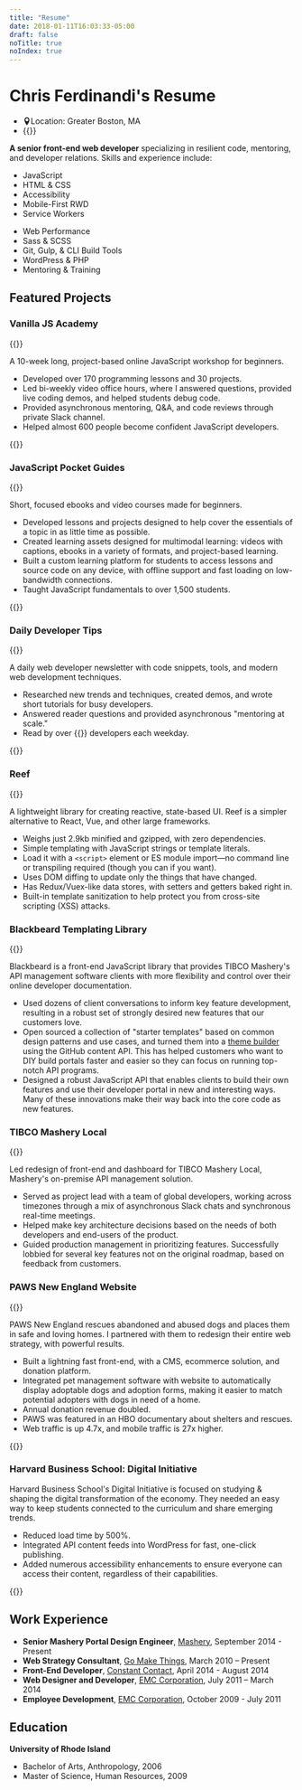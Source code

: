 ```yaml
---
title: "Resume"
date: 2018-01-11T16:03:33-05:00
draft: false
noTitle: true
noIndex: true
---
```


<h1 class="margin-bottom-small">Chris Ferdinandi's Resume</h1>

<ul class="list-inline list-inline-responsive">
	<li><svg xmlns="http://www.w3.org/2000/svg" height="1em" width="1em" style="margin-bottom:-0.125em" viewBox="0 0 32 32" aria-hidden="true"><path fill="currentColor" d="M16 0c-5.523 0-10 4.477-10 10 0 10 10 22 10 22s10-12 10-22c0-5.523-4.477-10-10-10zM16 16c-3.314 0-6-2.686-6-6s2.686-6 6-6 6 2.686 6 6-2.686 6-6 6z"></path></svg><span class="screen-reader">Location:</span> Greater Boston, MA</li>
	<li>{{<email no-underline="true" icon="true">}}</li>
</ul>

<p class="margin-bottom-small"><strong>A senior front-end web developer</strong> specializing in resilient code, mentoring, and developer relations. Skills and experience include:</p>

<div class="row margin-bottom">
	<div class="grid-half">
		<ul class="no-margin-bottom">
			<li>JavaScript</li>
			<li>HTML & CSS</li>
			<li>Accessibility</li>
			<li>Mobile-First RWD</li>
			<li>Service Workers</li>
		</ul>
	</div>
	<div class="grid-half">
		<ul class="no-margin-bottom">
			<li>Web Performance</li>
			<li>Sass & SCSS</li>
			<li>Git, Gulp, & CLI Build Tools</li>
			<li>WordPress & PHP</li>
			<li>Mentoring & Training</li>
		</ul>
	</div>
</div>


## Featured Projects

<h3 class="no-margin-bottom">Vanilla JS Academy</h3>

<p class="no-margin-bottom">{{<link no-underline="true" url="https://vanillajsacademy.com">}}</p>

<p class="margin-bottom-small">A 10-week long, project-based online JavaScript workshop for beginners.</p>

- Developed over 170 programming lessons and 30 projects.
- Led bi-weekly video office hours, where I answered questions, provided live coding demos, and helped students debug code.
- Provided asynchronous mentoring, Q&A, and code reviews through private Slack channel.
- Helped almost 600 people become confident JavaScript developers.

<div class="padding-top-small padding-bottom">{{<testimonial for="lauraKalbag" photo="true">}}</div>



<h3 class="no-margin-bottom">JavaScript Pocket Guides</h3>

<p class="no-margin-bottom">{{<link no-underline="true" url="https://vanillajsguides.com">}}</p>

<p class="margin-bottom-small">Short, focused ebooks and video courses made for beginners.</p>

- Developed lessons and projects designed to help cover the essentials of a topic in as little time as possible.
- Created learning assets designed for multimodal learning: videos with captions, ebooks in a variety of formats, and project-based learning.
- Built a custom learning platform for students to access lessons and source code on any device, with offline support and fast loading on low-bandwidth connections.
- Taught JavaScript fundamentals to over 1,500 students.

<div class="padding-top-small padding-bottom">{{<testimonial for="dinoKoutrouzas" photo="true">}}</div>


<h3 class="no-margin-bottom">Daily Developer Tips</h3>

<p class="no-margin-bottom">{{<link no-underline="true" url="https://gomakethings.com">}}</p>

<p class="margin-bottom-small">A daily web developer newsletter with code snippets, tools, and modern web development techniques.</p>

- Researched new trends and techniques, created demos, and wrote short tutorials for busy developers.
- Answered reader questions and provided asynchronous "mentoring at scale."
- Read by over {{<cta for="mcSubscriberCount">}} developers each weekday.

<div class="padding-top-small padding-bottom">{{<testimonial for="calebStauffer" photo="true">}}</div>



<h3 class="no-margin-bottom">Reef</h3>

<p class="no-margin-bottom">{{<link no-underline="true" url="https://reefjs.com">}}</p>

<p class="margin-bottom-small">A lightweight library for creating reactive, state-based UI. Reef is a simpler alternative to React, Vue, and other large frameworks.</p>

- Weighs just 2.9kb minified and gzipped, with zero dependencies.
- Simple templating with JavaScript strings or template literals.
- Load it with a `<script>` element or ES module import&mdash;no command line or transpiling required (though you can if you want).
- Uses DOM diffing to update only the things that have changed.
- Has Redux/Vuex-like data stores, with setters and getters baked right in.
- Built-in template sanitization to help protect you from cross-site scripting (XSS) attacks.



<h3 class="no-margin-bottom">Blackbeard Templating Library</h3>

<p class="no-margin-bottom">{{<link no-underline="true" url="https://stagingcs1.mashery.com">}}</p>

<p class="margin-bottom-small">Blackbeard is a front-end JavaScript library that provides TIBCO Mashery's API management software clients with more flexibility and control over their online developer documentation.</p>

- Used dozens of client conversations to inform key feature development, resulting in a robust set of strongly desired new features that our customers love.
- Open sourced a collection of "starter templates" based on common design patterns and use cases, and turned them into a [theme builder](https://developer.mashery.com/docs/read/customizing_your_portal/Theme_Builder) using the GitHub content API. This has helped customers who want to DIY build portals faster and easier so they can focus on running top-notch API programs.
- Designed a robust JavaScript API that enables clients to build their own features and use their developer portal in new and interesting ways. Many of these innovations make their way back into the core code as new features.



<h3 class="no-margin-bottom">TIBCO Mashery Local</h3>

<p class="no-margin-bottom">{{<link no-underline="true" url="https://www.tibco.com/resources/datasheet/datasheet-mashery-local">}}</p>

<p class="margin-bottom-small">Led redesign of front-end and dashboard for TIBCO Mashery Local, Mashery's on-premise API management solution.</p>

- Served as project lead with a team of global developers, working across timezones through a mix of asynchronous Slack chats and synchronous real-time meetings.
- Helped make key architecture decisions based on the needs of both developers and end-users of the product.
- Guided production management in prioritizing features. Successfully lobbied for several key features not on the original roadmap, based on feedback from customers.



<h3 class="no-margin-bottom">PAWS New England Website</h3>

<p class="no-margin-bottom">{{<link no-underline="true" url="https://pawsnewengland.com">}}</p>

<p class="margin-bottom-small">PAWS New England rescues abandoned and abused dogs and places them in safe and loving homes. I partnered with them to redesign their entire web strategy, with powerful results.</p>

- Built a lightning fast front-end, with a CMS, ecommerce solution, and donation platform.
- Integrated pet management software with website to automatically display adoptable dogs and adoption forms, making it easier to match potential adopters with dogs in need of a home.
- Annual donation revenue doubled.
- PAWS was featured in an HBO documentary about shelters and rescues.
- Web traffic is up 4.7x, and mobile traffic is 27x higher.

<div class="padding-top-small padding-bottom">{{<testimonial for="paws" photo="true">}}</div>



<h3 class="no-margin-bottom">Harvard Business School: Digital Initiative</h3>

<p class="margin-bottom-small">Harvard Business School's Digital Initiative is focused on studying & shaping the digital transformation of the economy. They needed an easy way to keep students connected to the curriculum and share emerging trends.</p>

- Reduced load time by 500%.
- Integrated API content feeds into WordPress for fast, one-click publishing.
- Added numerous accessibility enhancements to ensure everyone can access their content, regardless of their capabilities.

<div class="padding-top-small padding-bottom">{{<testimonial for="hbs" photo="true">}}</div>



## Work Experience

- **Senior Mashery Portal Design Engineer**, [Mashery](http://www.mashery.com/), September 2014 - Present
- **Web Strategy Consultant**, [Go Make Things](https://gomakethings.com/), March 2010 – Present
- **Front-End Developer**, [Constant Contact](http://www.constantcontact.com/), April 2014 - August 2014
- **Web Designer and Developer**, [EMC Corporation](http://www.emc.com/), July 2011 – March 2014
- **Employee Development**, [EMC Corporation](http://www.emc.com/), October 2009 - July 2011



## Education

**University of Rhode Island**

- Bachelor of Arts, Anthropology, 2006
- Master of Science, Human Resources, 2009